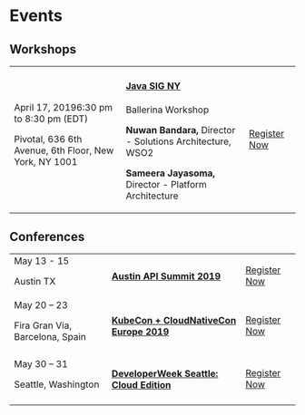<script src="/js/events.js"></script>
<link rel="stylesheet" href="/css/events-page.css"></link>

# Events

<!-- <table class="cEventTable cWorkshopList">
<tr>
    <td class="cEventDateContainer"><span class="cEventDate">February 26, 2019</span>7:00 pm
    <p class="cEventLocation">War Memorial Opera House, San Francisco</p>
</td>
    <td class="cEventDetail"><a target="_blank" href="/learn/events/sensorium-2019"><h4>SENSORIUM</h4></a>
   The Arts Community is as iconic in San Francisco as the Technology Community. Ballerina.io is proud to be the presenting sponsor of Sensorium 2019 because it brings these communities together. 
  </p>
    </td>
    <td class="cEventURL"><a class="cEventRegistration" href="/learn/events/sensorium-2019">More Info</a></td>
</tr>
</table> -->


## Workshops

<table class="cEventTable cWorkshopList">
<tr>
    <td class="cEventDateContainer"><span class="cEventDate">April 17, 2019</span>6:30 pm to 8:30 pm (EDT)
    <p class="cEventLocation">Pivotal, 636 6th Avenue, 6th Floor, New York, NY 1001</p>
</td>
    <td class="cEventDetail"><a target="_blank" href="http://www.javasig.com/"><h4>Java SIG NY</h4></a>
    <p>Ballerina Workshop</p>
    <p>
    <b>Nuwan Bandara,</b> Director - Solutions Architecture, WSO2</p>
     <b>Sameera Jayasoma,</b> Director - Platform Architecture</p>
  </p>
    </td>
    <td class="cEventURL"><a class="cEventRegistration" href="http://www.javasig.com/">Register Now</a></td>
</tr>

</table>


<!-- ## Webinars

<table class="cEventTable cWebinarList">

<tr>
    <td class="cEventDateContainer"><span class="cEventDate">March 27, 2019</span>10:30 PM - 11:30 PM IST</td>
    <td class="cEventDetail"><a target="_blank" href="/learn/events/webinars/ballerina-cloud-native-programming-language/"><h4>Ballerina - Cloud Native Programming Language</h4></a>
    <p>
    <b>Anjana Fernando</b> Director - Engineering, WSO2 </p>
    <p>
   </td>
    <td class="cEventURL"><a class="cEventRegistration" href="/learn/events/webinars/ballerina-cloud-native-programming-language/">Register Now</a></td>
</tr>

</table> -->

<!-- ## Meetups -->

<!-- <table class="cEventTable cMeetupsList">
 <tr>
    <td class="cEventDateContainer"><span class="cEventDate">January 21, 2019 </span>6:30 PM to 8:30 PM
            <p class="cEventLocation">1061 Budapest, Paulay Ede u. 12. Budapest</p>
        </td>
        <td class="cEventDetail"><a target="_blank" href="https://www.meetup.com/Microservices-Budapest-Meetup/events/257128863/"><h4> Microservices Meetup</h4></a>
      </td>
        <td class="cEventURL"><a class="cEventRegistration" href="https://www.meetup.com/Microservices-Budapest-Meetup/events/257128863/" target="_blank">Register Now</a></td>
</tr>

</table>  -->

<!-- ## No upcoming events -->

## Conferences


<table class="cEventTable cConferencesList"> 
 <!-- <tr>
      <td class="cEventDetail c2col" colspan="2">
        <img class="cEventLogo" src="https://con.ballerina.io/wp-content/themes/ballerinacon/images/bcon-logo.png"/>
      </td>
       <td class="cEventURL c2col" colspan="2"><a class="cEventRegistration" href="https://con.ballerina.io/?utm_source=ballerina.io%2Flearn%2Fevents%2F&utm_medium=link&utm_campaign=ballerina_con_2018" target="_blank">Register Now</a>
      </td> 
    </tr>  
<tr>
      <td class="cEventDetail c2col" colspan="2">
        <img class="cEventLogo" src="https://con.ballerina.io/wp-content/themes/ballerinacon/images/bcon-logo.png"/>
      </td>
           <td class="cEventURL c2col" colspan="2"><a class="cEventRegistration" href="https://con.ballerina.io/?utm_source=bio&utm_medium=banner&utm_campaign=bio_top_banner" target="_blank">Register Now</a>
        </td>
    </tr> 
 <tr>
        <td class="cEventURL c2col" colspan="2"><a class="cEventRegistration" href="https://con.ballerina.io/?utm_source=bio&utm_medium=banner&utm_campaign=bio_top_banner" target="_blank">Register Now</a></td>
    </tr>  -->
     <tr>
      <td class="cEventDateContainer"><span class="cEventDate">May 13 - 15</span>
        <p class="cEventLocation">Austin TX</p>
        </td>
        <td class="cEventDetail"><a target="_blank" href="https://nordicapis.com/events/austin-api-summit-2019/"><h4>Austin API Summit 2019 </h4></a>
        <!-- <h4>Ballerina: A Modern Programming Language Focused on Cloud Native Applications (PRO WORKSHOP)</h4> -->
        <!-- <p>Speaker: Sameera Jayasoma</p> -->
        </td>
        <td class="cEventURL"><a class="cEventRegistration" href="https://nordicapis.com/events/austin-api-summit-2019/" target="_blank">Register Now</a></td>
    </tr> 
   <tr>
      <td class="cEventDateContainer"><span class="cEventDate">May 20 – 23</span>
        <p class="cEventLocation">Fira Gran Via, Barcelona, Spain </p>
        </td>
        <td class="cEventDetail"><a target="_blank" href="https://events.linuxfoundation.org/events/kubecon-cloudnativecon-europe-2019/"><h4>KubeCon + CloudNativeCon Europe 2019 </h4></a>
        <!-- <h4>Ballerina: A Modern Programming Language Focused on Cloud Native Applications (PRO WORKSHOP)</h4> -->
        <!-- <p>Speaker: Sameera Jayasoma</p> -->
        </td>
        <td class="cEventURL"><a class="cEventRegistration" href="https://events.linuxfoundation.org/events/kubecon-cloudnativecon-europe-2019/" target="_blank">Register Now</a></td>
    </tr> 
<tr>
      <td class="cEventDateContainer"><span class="cEventDate">May 30 – 31</span>
        <p class="cEventLocation">Seattle,  Washington</p>
        </td>
        <td class="cEventDetail"><a target="_blank" href="https://www.developerweek.com/CloudSummit/"><h4>DeveloperWeek Seattle: Cloud Edition </h4></a>
        <!-- <h4>Ballerina: A Modern Programming Language Focused on Cloud Native Applications (PRO WORKSHOP)</h4> -->
        <!-- <p>Speaker: Sameera Jayasoma</p> -->
        </td>
        <td class="cEventURL"><a class="cEventRegistration" href="https://www.developerweek.com/CloudSummit/" target="_blank">Register Now</a></td>
    </tr> 
    <!-- <tr>
      <td class="cEventDateContainer"><span class="cEventDate">June 17–20</span>
        <p class="cEventLocation">Brooklyn Expo Center, NY</p>
        </td>
        <td class="cEventDetail"><a target="_blank" href="https://www.developerweek.com/CloudSummit/"><h4>DeveloperWeek NYC </h4></a>
        <h4>Ballerina: A Modern Programming Language Focused on Cloud Native Applications (PRO WORKSHOP)</h4> 
        <!-- <p>Speaker: Sameera Jayasoma</p> 
        </td>
        <td class="cEventURL"><a class="cEventRegistration" href="https://www.developerweek.com/CloudSummit/" target="_blank">More Info</a></td>
    </tr>  -->

<!-- <tr>
      <td class="cEventDateContainer"><span class="cEventDate">February 20 - 24, 2019</span>
        <p class="cEventLocation">Oakland Convention Center</p>
        </td>
        <td class="cEventDetail"><a target="_blank" href="https://www.developerweek.com/conference/conference-schedule/"><h4>DEVELOPER WEEK</h4></a>
        <h4>Cloud Native Programing with Docker, Kubernetes and Ballerina (PRO WORKSHOP)</h4>
        <p>Speaker: Lakmal Warusawithana</p>
        </td>
        <td class="cEventURL"><a class="cEventRegistration" href="https://www.developerweek.com/conference/conference-schedule/" target="_blank">More Info</a></td>
    </tr>  
<tr>
        <td class="cEventDateContainer"><span class="cEventDate">August 1, 2018</span>
        <p class="cEventLocation">New York Marriott Marquis</p>
        </td>
        <td class="cEventDetail"><a target="_blank" href="https://www.javasig.com/"><h4>JavaSig NY</h4></a>
        <p>Speaker: Tyler Jewell </p>
        </td>
        <td class="cEventURL"><a class="cEventRegistration" href="https://www.javasig.com/" target="_blank">More Info</a></td>
    </tr>  
 <tr>
        <td class="cEventDateContainer"><span class="cEventDate">September 9 - 14, 2018</span>
        <p class="cEventLocation">Sydney, Australia</p>
        </td>
        <td class="cEventDetail"><a target="_blank" href="http://bpm2018.web.cse.unsw.edu.au/keynotes.html"><h4>BPM 2018 </h4></a>
        <h4>Bringing Middleware to Everyday Developers with Ballerina</h4>
        <p>Speaker: Sanjiva Weerawarana </p>
        </td>
        <td class="cEventURL"><a class="cEventRegistration" href="http://bpm2018.web.cse.unsw.edu.au/keynotes.html" target="_blank">More Info</a></td>
    </tr>   -->
 </table>